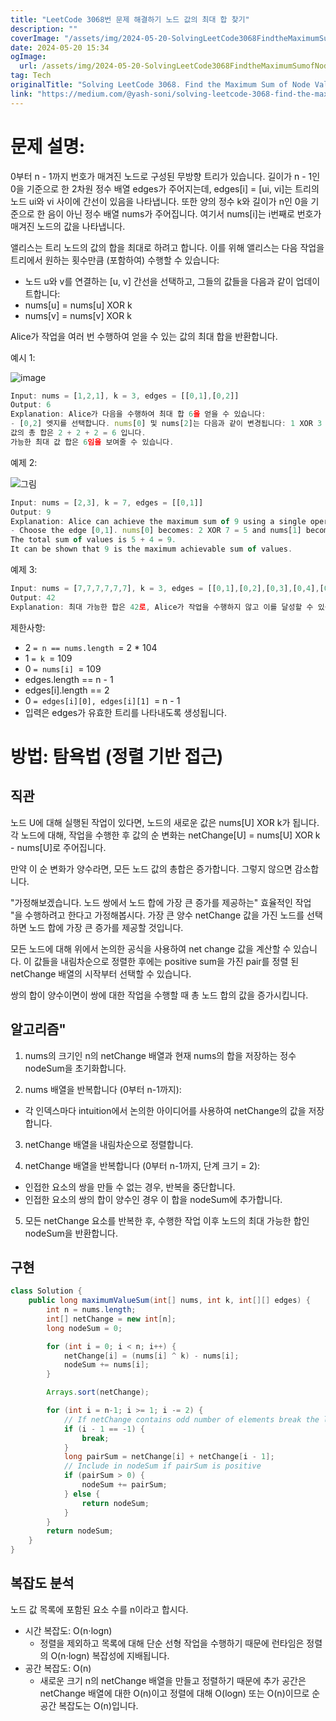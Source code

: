 ```yaml
---
title: "LeetCode 3068번 문제 해결하기 노드 값의 최대 합 찾기"
description: ""
coverImage: "/assets/img/2024-05-20-SolvingLeetCode3068FindtheMaximumSumofNodeValues_0.png"
date: 2024-05-20 15:34
ogImage:
  url: /assets/img/2024-05-20-SolvingLeetCode3068FindtheMaximumSumofNodeValues_0.png
tag: Tech
originalTitle: "Solving LeetCode 3068. Find the Maximum Sum of Node Values"
link: "https://medium.com/@yash-soni/solving-leetcode-3068-find-the-maximum-sum-of-node-values-4817bed75282"
---
```


# 문제 설명:

0부터 n - 1까지 번호가 매겨진 노드로 구성된 무방향 트리가 있습니다. 길이가 n - 1인 0을 기준으로 한 2차원 정수 배열 edges가 주어지는데, edges[i] = [ui, vi]는 트리의 노드 ui와 vi 사이에 간선이 있음을 나타냅니다. 또한 양의 정수 k와 길이가 n인 0을 기준으로 한 음이 아닌 정수 배열 nums가 주어집니다. 여기서 nums[i]는 i번째로 번호가 매겨진 노드의 값을 나타냅니다.

앨리스는 트리 노드의 값의 합을 최대로 하려고 합니다. 이를 위해 앨리스는 다음 작업을 트리에서 원하는 횟수만큼 (포함하여) 수행할 수 있습니다:

- 노드 u와 v를 연결하는 [u, v] 간선을 선택하고, 그들의 값들을 다음과 같이 업데이트합니다:
- nums[u] = nums[u] XOR k
- nums[v] = nums[v] XOR k

<div class="content-ad"></div>

Alice가 작업을 여러 번 수행하여 얻을 수 있는 값의 최대 합을 반환합니다.

예시 1:

![image](/assets/img/2024-05-20-SolvingLeetCode3068FindtheMaximumSumofNodeValues_0.png)

```js
Input: nums = [1,2,1], k = 3, edges = [[0,1],[0,2]]
Output: 6
Explanation: Alice가 다음을 수행하여 최대 합 6을 얻을 수 있습니다:
- [0,2] 엣지를 선택합니다. nums[0] 및 nums[2]는 다음과 같이 변경됩니다: 1 XOR 3 = 2이고, 배열 nums는 [1,2,1] -> [2,2,2] 로 변합니다.
값의 총 합은 2 + 2 + 2 = 6 입니다.
가능한 최대 값 합은 6임을 보여줄 수 있습니다.
```

<div class="content-ad"></div>

예제 2:

![그림](/assets/img/2024-05-20-SolvingLeetCode3068FindtheMaximumSumofNodeValues_1.png)

```js
Input: nums = [2,3], k = 7, edges = [[0,1]]
Output: 9
Explanation: Alice can achieve the maximum sum of 9 using a single operation:
- Choose the edge [0,1]. nums[0] becomes: 2 XOR 7 = 5 and nums[1] become: 3 XOR 7 = 4, and the array nums becomes: [2,3] -> [5,4].
The total sum of values is 5 + 4 = 9.
It can be shown that 9 is the maximum achievable sum of values.
```

예제 3:

<div class="content-ad"></div>

```js
Input: nums = [7,7,7,7,7,7], k = 3, edges = [[0,1],[0,2],[0,3],[0,4],[0,5]]
Output: 42
Explanation: 최대 가능한 합은 42로, Alice가 작업을 수행하지 않고 이를 달성할 수 있습니다.
```

제한사항:

- 2 `= n == nums.length `= 2 \* 104
- 1 `= k `= 109
- 0 `= nums[i] `= 109
- edges.length == n - 1
- edges[i].length == 2
- 0 `= edges[i][0], edges[i][1] `= n - 1
- 입력은 edges가 유효한 트리를 나타내도록 생성됩니다.

<div class="content-ad"></div>

# 방법: 탐욕법 (정렬 기반 접근)

## 직관

노드 U에 대해 실행된 작업이 있다면, 노드의 새로운 값은 nums[U] XOR k가 됩니다. 각 노드에 대해, 작업을 수행한 후 값의 순 변화는 netChange[U] = nums[U] XOR k - nums[U]로 주어집니다.

만약 이 순 변화가 양수라면, 모든 노드 값의 총합은 증가합니다. 그렇지 않으면 감소합니다.

<div class="content-ad"></div>

"가정해보겠습니다. 노드 쌍에서 노드 합에 가장 큰 증가를 제공하는" 효율적인 작업 "을 수행하려고 한다고 가정해봅시다. 가장 큰 양수 netChange 값을 가진 노드를 선택하면 노드 합에 가장 큰 증가를 제공할 것입니다.

모든 노드에 대해 위에서 논의한 공식을 사용하여 net change 값을 계산할 수 있습니다. 이 값들을 내림차순으로 정렬한 후에는 positive sum을 가진 pair를 정렬 된 netChange 배열의 시작부터 선택할 수 있습니다.

쌍의 합이 양수이면이 쌍에 대한 작업을 수행할 때 총 노드 합의 값을 증가시킵니다.

## 알고리즘"

<div class="content-ad"></div>

1. nums의 크기인 n의 netChange 배열과 현재 nums의 합을 저장하는 정수 nodeSum을 초기화합니다.

2. nums 배열을 반복합니다 (0부터 n-1까지):

- 각 인덱스마다 intuition에서 논의한 아이디어를 사용하여 netChange의 값을 저장합니다.

3. netChange 배열을 내림차순으로 정렬합니다.

<div class="content-ad"></div>

4. netChange 배열을 반복합니다 (0부터 n-1까지, 단계 크기 = 2):

- 인접한 요소의 쌍을 만들 수 없는 경우, 반복을 중단합니다.
- 인접한 요소의 쌍의 합이 양수인 경우 이 합을 nodeSum에 추가합니다.

5. 모든 netChange 요소를 반복한 후, 수행한 작업 이후 노드의 최대 가능한 합인 nodeSum을 반환합니다.

## 구현

<div class="content-ad"></div>

```java
class Solution {
    public long maximumValueSum(int[] nums, int k, int[][] edges) {
        int n = nums.length;
        int[] netChange = new int[n];
        long nodeSum = 0;

        for (int i = 0; i < n; i++) {
            netChange[i] = (nums[i] ^ k) - nums[i];
            nodeSum += nums[i];
        }

        Arrays.sort(netChange);

        for (int i = n-1; i >= 1; i -= 2) {
            // If netChange contains odd number of elements break the loop
            if (i - 1 == -1) {
                break;
            }
            long pairSum = netChange[i] + netChange[i - 1];
            // Include in nodeSum if pairSum is positive
            if (pairSum > 0) {
                nodeSum += pairSum;
            } else {
                return nodeSum;
            }
        }
        return nodeSum;
    }
}
```

## 복잡도 분석

노드 값 목록에 포함된 요소 수를 n이라고 합시다.

- 시간 복잡도: O(n⋅logn)
  - 정렬을 제외하고 목록에 대해 단순 선형 작업을 수행하기 때문에 런타임은 정렬의 O(n⋅logn) 복잡성에 지배됩니다.
- 공간 복잡도: O(n)
  - 새로운 크기 n의 netChange 배열을 만들고 정렬하기 때문에 추가 공간은 netChange 배열에 대한 O(n)이고 정렬에 대해 O(logn) 또는 O(n)이므로 순 공간 복잡도는 O(n)입니다.
